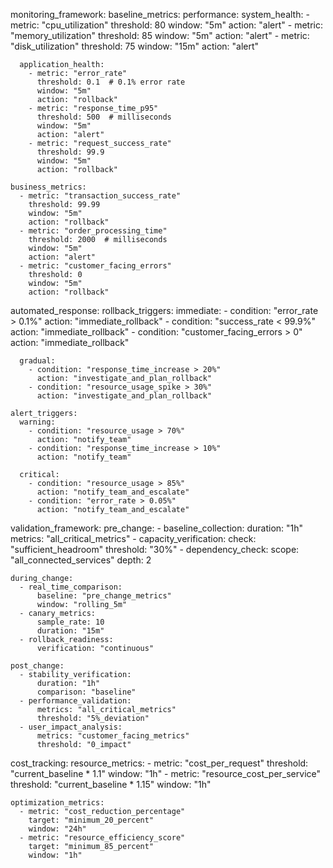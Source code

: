 monitoring_framework:
  baseline_metrics:
    performance:
      system_health:
        - metric: "cpu_utilization"
          threshold: 80
          window: "5m"
          action: "alert"
        - metric: "memory_utilization"
          threshold: 85
          window: "5m"
          action: "alert"
        - metric: "disk_utilization"
          threshold: 75
          window: "15m"
          action: "alert"
      
      application_health:
        - metric: "error_rate"
          threshold: 0.1  # 0.1% error rate
          window: "5m"
          action: "rollback"
        - metric: "response_time_p95"
          threshold: 500  # milliseconds
          window: "5m"
          action: "alert"
        - metric: "request_success_rate"
          threshold: 99.9
          window: "5m"
          action: "rollback"

    business_metrics:
      - metric: "transaction_success_rate"
        threshold: 99.99
        window: "5m"
        action: "rollback"
      - metric: "order_processing_time"
        threshold: 2000  # milliseconds
        window: "5m"
        action: "alert"
      - metric: "customer_facing_errors"
        threshold: 0
        window: "5m"
        action: "rollback"

  automated_response:
    rollback_triggers:
      immediate:
        - condition: "error_rate > 0.1%"
          action: "immediate_rollback"
        - condition: "success_rate < 99.9%"
          action: "immediate_rollback"
        - condition: "customer_facing_errors > 0"
          action: "immediate_rollback"
      
      gradual:
        - condition: "response_time_increase > 20%"
          action: "investigate_and_plan_rollback"
        - condition: "resource_usage_spike > 30%"
          action: "investigate_and_plan_rollback"

    alert_triggers:
      warning:
        - condition: "resource_usage > 70%"
          action: "notify_team"
        - condition: "response_time_increase > 10%"
          action: "notify_team"
      
      critical:
        - condition: "resource_usage > 85%"
          action: "notify_team_and_escalate"
        - condition: "error_rate > 0.05%"
          action: "notify_team_and_escalate"

  validation_framework:
    pre_change:
      - baseline_collection:
          duration: "1h"
          metrics: "all_critical_metrics"
      - capacity_verification:
          check: "sufficient_headroom"
          threshold: "30%"
      - dependency_check:
          scope: "all_connected_services"
          depth: 2

    during_change:
      - real_time_comparison:
          baseline: "pre_change_metrics"
          window: "rolling_5m"
      - canary_metrics:
          sample_rate: 10
          duration: "15m"
      - rollback_readiness:
          verification: "continuous"

    post_change:
      - stability_verification:
          duration: "1h"
          comparison: "baseline"
      - performance_validation:
          metrics: "all_critical_metrics"
          threshold: "5%_deviation"
      - user_impact_analysis:
          metrics: "customer_facing_metrics"
          threshold: "0_impact"

  cost_tracking:
    resource_metrics:
      - metric: "cost_per_request"
        threshold: "current_baseline * 1.1"
        window: "1h"
      - metric: "resource_cost_per_service"
        threshold: "current_baseline * 1.15"
        window: "1h"
    
    optimization_metrics:
      - metric: "cost_reduction_percentage"
        target: "minimum_20_percent"
        window: "24h"
      - metric: "resource_efficiency_score"
        target: "minimum_85_percent"
        window: "1h"